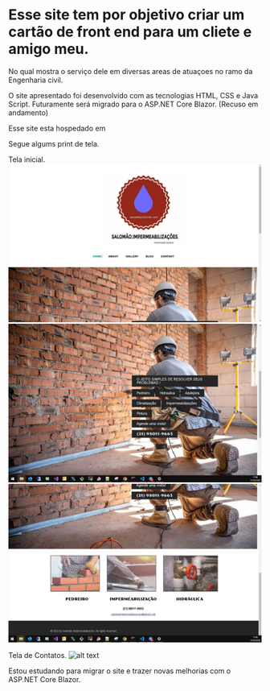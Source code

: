 # Esse site tem por objetivo criar um cartão de front end para um cliete e amigo meu. 

No qual mostra o serviço dele em diversas areas de atuaçoes no ramo da Engenharia civil.

O site apresentado foi desenvolvido com as tecnologias HTML, CSS e Java Script. Futuramente será migrado para o ASP.NET Core Blazor. (Recuso em andamento)


Esse site esta hospedado em 

Segue algums print de tela. 

Tela inicial.
![alt text](https://github.com/GeovaneJorge/Salomao/blob/main/images/Img1.JPG)
![alt text](https://github.com/GeovaneJorge/Salomao/blob/main/images/Img2.JPG)
![alt text](https://github.com/GeovaneJorge/Salomao/blob/main/images/Img3.JPG)

Tela de Contatos.
![alt text](https://github.com/GeovaneJorge/Salomao/blob/main/images/Img3.JP4)

Estou estudando para migrar o site e trazer novas melhorias com o ASP.NET Core Blazor.
